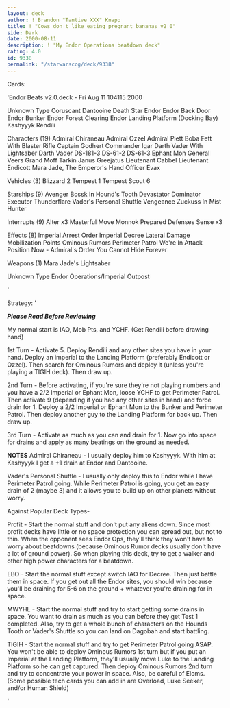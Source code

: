 ```yaml
---
layout: deck
author: ! Brandon "Tantive XXX" Knapp
title: ! "Cows don t like eating pregnant bananas v2 0"
side: Dark
date: 2000-08-11
description: ! "My Endor Operations beatdown deck"
rating: 4.0
id: 9338
permalink: "/starwarsccg/deck/9338"
---
```

Cards: 

'Endor Beats v2.0.deck - Fri Aug 11 104115 2000


Unknown Type
Coruscant
Dantooine
Death Star
Endor
Endor Back Door
Endor Bunker
Endor Forest Clearing
Endor Landing Platform (Docking Bay)
Kashyyyk
Rendili

Characters (19)
Admiral Chiraneau
Admiral Ozzel
Admiral Piett
Boba Fett With Blaster Rifle
Captain Godhert
Commander Igar
Darth Vader With Lightsaber
Darth Vader
DS-181-3
DS-61-2
DS-61-3
Ephant Mon
General Veers
Grand Moff Tarkin
Janus Greejatus
Lieutenant Cabbel
Lieutenant Endicott
Mara Jade, The Emperor's Hand
Officer Evax

Vehicles (3)
Blizzard 2
Tempest 1
Tempest Scout 6

Starships (9)
Avenger
Bossk In Hound's Tooth
Devastator
Dominator
Executor
Thunderflare
Vader's Personal Shuttle
Vengeance
Zuckuss In Mist Hunter

Interrupts (9)
Alter x3
Masterful Move
Monnok
Prepared Defenses
Sense x3

Effects (8)
Imperial Arrest Order
Imperial Decree
Lateral Damage
Mobilization Points
Ominous Rumors
Perimeter Patrol
We're In Attack Position Now - Admiral's Order
You Cannot Hide Forever

Weapons (1)
Mara Jade's Lightsaber

Unknown Type
Endor Operations/Imperial Outpost

'

Strategy: '


***Please Read Before Reviewing***

My normal start is IAO, Mob Pts, and YCHF.
(Get Rendili before drawing hand)

1st Turn - Activate 5.	Deploy Rendili and any other sites you have in your hand.  Deploy an imperial to the Landing Platform (preferably Endicott or Ozzel).  Then search for Ominous Rumors and deploy it (unless you're playing a TIGIH deck).  Then draw up.

2nd Turn - Before activating, if you're sure they're not playing numbers and you have a 2/2 Imperial or Ephant Mon, loose YCHF to get Perimeter Patrol.  Then activate 9 (depending if you had any other sites in hand) and force drain for 1.  Deploy a 2/2 Imperial or Ephant Mon to the Bunker and Perimeter Patrol.  Then deploy another guy to the Landing Platform for back up. Then draw up.

3rd Turn - Activate as much as you can and drain for 1. Now go into space for drains and apply as many beatings on the ground as needed.

**NOTES**
Admiral Chiraneau - I usually deploy him to Kashyyyk.  With him at Kashyyyk I get a +1 drain at Endor and Dantooine.

Vader's Personal Shuttle - I usually only deploy this to Endor while I have Perimeter Patrol going.  While Perimeter Patrol is going, you get an easy drain of 2 (maybe 3) and it allows you to build up on other planets without worry.

Against Popular Deck Types-

Profit - Start the normal stuff and don't put any aliens down.  Since most profit decks have little or no space protection you can spread out, but not to thin.  When the opponent sees Endor Ops, they'll think they won't have to worry about beatdowns (because Ominous Rumor decks usually don't have a lot of ground power). So when playing this deck, try to get a walker and other high power characters for a beatdown.

EBO - Start the normal stuff except switch IAO for Decree.  Then just battle them in space.  If you get out all the Endor sites, you should win because you'll be draining for 5-6 on the ground + whatever you're draining for in space.

MWYHL - Start the normal stuff and try to start getting some drains in space.  You want to drain as much as you can before they get Test 1 completed.  Also, try to get a whole bunch of characters on the Hounds Tooth or Vader's Shuttle so you can land on Dagobah and start battling.

TIGIH - Start the normal stuff and try to get Perimeter Patrol going ASAP.  You won't be able to deploy Ominous Rumors 1st turn but if you put an Imperial at the Landing Platform, they'll usually move Luke to the Landing Platform so he can get captured.  Then deploy Ominous Rumors 2nd turn and try to concentrate your power in space.  Also, be careful of Eloms. (Some possible tech cards you can add in are Overload, Luke Seeker, and/or Human Shield)


'
